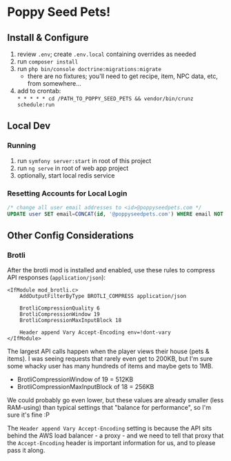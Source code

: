 # Poppy Seed Pets!

## Install & Configure

1. review `.env`; create `.env.local` containing overrides as needed 
2. run `composer install`
3. run `php bin/console doctrine:migrations:migrate`
   * there are no fixtures; you'll need to get recipe, item, NPC data, etc, from somewhere...
4. add to crontab:<br>`* * * * * cd /PATH_TO_POPPY_SEED_PETS && vendor/bin/crunz schedule:run`

## Local Dev

### Running

1. run `symfony server:start` in root of this project
2. run `ng serve` in root of web app project
3. optionally, start local redis service

### Resetting Accounts for Local Login

```sql
/* change all user email addresses to <id>@poppyseedpets.com */
UPDATE user SET email=CONCAT(id, '@poppyseedpets.com') WHERE email NOT LIKE '%@poppyseedpets.com';
```

## Other Config Considerations

### Brotli

After the brotli mod is installed and enabled, use these rules to compress API responses (`application/json`):

```
<IfModule mod_brotli.c>
    AddOutputFilterByType BROTLI_COMPRESS application/json

    BrotliCompressionQuality 6
    BrotliCompressionWindow 19
    BrotliCompressionMaxInputBlock 18

    Header append Vary Accept-Encoding env=!dont-vary
</IfModule>
```

The largest API calls happen when the player views their house (pets & items). I was seeing requests that rarely even get to 200KB, but I'm sure some whacky user has many hundreds of items and maybe gets to 1MB.

* BrotliCompressionWindow of 19 = 512KB
* BrotliCompressionMaxInputBlock of 18 = 256KB

We could probably go even lower, but these values are already smaller (less RAM-using) than typical settings that "balance for performance", so I'm sure it's fine :P

The `Header append Vary Accept-Encoding` setting is because the API sits behind the AWS load balancer - a proxy - and we need to tell that proxy that the `Accept-Encoding` header is important information for us, and to please pass it along.
